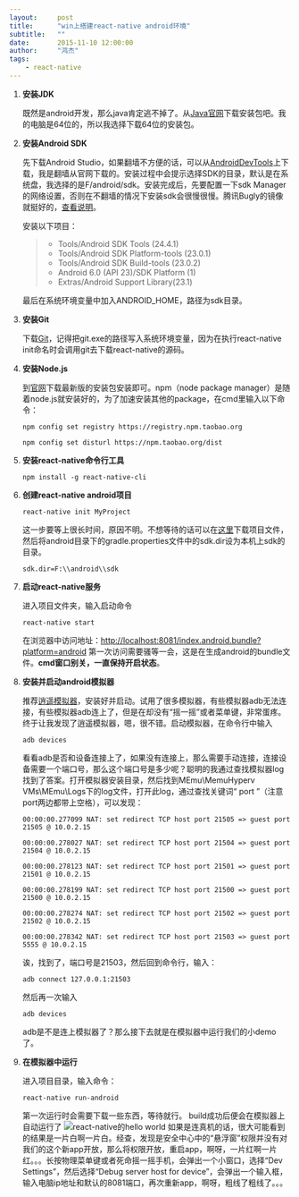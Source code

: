 ```yaml
---
layout:     post
title:      "win上搭建react-native android环境"
subtitle:   ""
date:       2015-11-10 12:00:00
author:     "鸿杰"
tags:
    - react-native
---
```


1. **安装JDK**

	既然是android开发，那么java肯定逃不掉了。从[Java官网](http://www.oracle.com/technetwork/java/javase/downloads/index-jsp-138363.html)下载安装包吧。我的电脑是64位的，所以我选择下载64位的安装包。

2. **安装Android SDK**

	先下载Android Studio，如果翻墙不方便的话，可以从[AndroidDevTools](http://androiddevtools.cn/)上下载，我是翻墙从官网下载的。安装过程中会提示选择SDK的目录，默认是在系统盘，我选择的是F/android/sdk。安装完成后，先要配置一下sdk Manager的网络设置，否则在不翻墙的情况下安装sdk会很慢很慢。腾讯Bugly的镜像就挺好的，[查看说明](http://android-mirror.bugly.qq.com:8080/include/usage.html)。

	安装以下项目：

	> * Tools/Android SDK Tools (24.4.1)
	> * Tools/Android SDK Platform-tools (23.0.1)
	> * Tools/Android SDK Build-tools (23.0.2)
	> * Android 6.0 (API 23)/SDK Platform (1)
	> * Extras/Android Support Library(23.1)

	最后在系统环境变量中加入ANDROID_HOME，路径为sdk目录。

3. **安装Git**

	下载[Git](https://git-for-windows.github.io/)，记得把git.exe的路径写入系统环境变量，因为在执行react-native init命名时会调用git去下载react-native的源码。

4. **安装Node.js**

	到[官网](https://nodejs.org/)下载最新版的安装包安装即可。npm（node package manager）是随着node.js就安装好的，为了加速安装其他的package，在cmd里输入以下命令：

	```
	npm config set registry https://registry.npm.taobao.org
	```
	
	```
	npm config set disturl https://npm.taobao.org/dist
	```

5. **安装react-native命令行工具**

	```
	npm install -g react-native-cli
	```

6. **创建react-native android项目**

	```
	react-native init MyProject
	```
	这一步要等上很长时间，原因不明。不想等待的话可以在[这里](http://react-native.cn/bbs/post/35)下载项目文件，然后将android目录下的gradle.properties文件中的sdk.dir设为本机上sdk的目录。

	```
	sdk.dir=F:\\android\\sdk
	```

7. **启动react-native服务**

	进入项目文件夹，输入启动命令

	```
	react-native start
	```

	在浏览器中访问地址：<http://localhost:8081/index.android.bundle?platform=android>
	第一次访问需要骚等一会，这是在生成android的bundle文件。**cmd窗口别关，一直保持开启状态**。

8. **安装并启动android模拟器**

	推荐[逍遥模拟器](http://www.xyaz.cn/)，安装好并启动。试用了很多模拟器，有些模拟器adb无法连接，有些模拟器adb连上了，但是在却没有“摇一摇”或者菜单键，非常蛋疼。终于让我发现了逍遥模拟器，嗯，很不错。启动模拟器，在命令行中输入

	```
	adb devices
	```

	看看adb是否和设备连接上了，如果没有连接上，那么需要手动连接，连接设备需要一个端口号，那么这个端口号是多少呢？聪明的我通过查找模拟器log找到了答案。打开模拟器安装目录，然后找到MEmu\MemuHyperv VMs\MEmu\Logs下的log文件，打开此log，通过查找关键词“ port ”（注意port两边都带上空格），可以发现：

	```
	00:00:00.277099 NAT: set redirect TCP host port 21505 => guest port 21505 @ 10.0.2.15
	```

	```
	00:00:00.278027 NAT: set redirect TCP host port 21504 => guest port 21504 @ 10.0.2.15
	```

	```
	00:00:00.278123 NAT: set redirect TCP host port 21501 => guest port 21501 @ 10.0.2.15
	```

	```
	00:00:00.278199 NAT: set redirect TCP host port 21500 => guest port 21500 @ 10.0.2.15
	```

	```
	00:00:00.278274 NAT: set redirect TCP host port 21502 => guest port 21502 @ 10.0.2.15
	```

	```
	00:00:00.278342 NAT: set redirect TCP host port 21503 => guest port 5555 @ 10.0.2.15
	```

	诶，找到了，端口号是21503，然后回到命令行，输入：

	```
	adb connect 127.0.0.1:21503
	```

	然后再一次输入

	```
	adb devices
	```

	adb是不是连上模拟器了？那么接下去就是在模拟器中运行我们的小demo了。

9. **在模拟器中运行**

	进入项目目录，输入命令：

	```
	react-native run-android
	```

	第一次运行时会需要下载一些东西，等待就行。
	build成功后便会在模拟器上自动运行了
	![react-native的hello world](http://7u2qiz.com1.z0.glb.clouddn.com/QQ截图20151111131648.png)
	如果是连真机的话，很大可能看到的结果是一片白啊一片白。经查，发现是安全中心中的“悬浮窗”权限并没有对我们的这个新app开放，那么将权限开放，重启app，啊呀，一片红啊一片红。。。长按物理菜单键或者死命摇一摇手机，会弹出一个小窗口，选择“Dev Settings”，然后选择“Debug server host for device”，会弹出一个输入框，输入电脑ip地址和默认的8081端口，再次重新app，啊呀，粗线了粗线了。。。